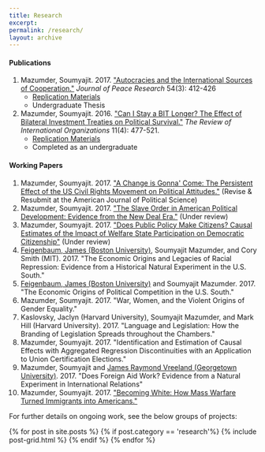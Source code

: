 ```yaml
---
title: Research
excerpt: 
permalink: /research/
layout: archive
---
```


#### Publications 

1. Mazumder, Soumyajit. 2017. ["Autocracies and the International Sources of Cooperation."](http://journals.sagepub.com/doi/abs/10.1177/0022343316687018) *Journal of Peace Research* 54\(3\): 412-426
	* [Replication Materials](https://static-content.springer.com/esm/art%3A10.1007%2Fs11558-015-9235-7/MediaObjects/11558_2015_9235_MOESM1_ESM.zip)
	* Undergraduate Thesis
2. Mazumder, Soumyajit. 2016. ["Can I Stay a BIT Longer? The Effect of Bilateral Investment Treaties on Political Survival."](https://link.springer.com/article/10.1007/s11558-015-9235-7) *The Review of International Organizations* 11\(4\): 477-521.
	* [Replication Materials](https://dataverse.harvard.edu/dataset.xhtml?persistentId=doi:10.7910/DVN/JV2PQS)
	* Completed as an undergraduate

#### Working Papers

1. Mazumder, Soumyajit. 2017. ["A Change is Gonna' Come: The Persistent Effect of the US Civil Rights Movement on Political Attitudes."]({{site.url}}/files/long-term-protests-v2.pdf) \(Revise \& Resubmit at the American Journal of Political Science\)
2. Mazumder, Soumyajit. 2017. ["The Slave Order in American Political Development: Evidence from the New Deal Era."]({{site.url}}/files/slave-order-v2.pdf) \(Under review\)
3. Mazumder, Soumyajit. 2017. ["Does Public Policy Make Citizens? Causal Estimates of the Impact of Welfare State Participation on Democratic Citizenship"]({{site.url}}/files/mazumder_medicare_v2.pdf) \(Under review\)
4. [Feigenbaum, James \(Boston University\)](http://jamesfeigenbaum.github.io/), Soumyajit Mazumder, and Cory Smith \(MIT\). 2017. "The Economic Origins and Legacies of Racial Repression: Evidence from a Historical Natural Experiment in the U.S. South."
5. [Feigenbaum, James \(Boston University\)](http://jamesfeigenbaum.github.io/) and Soumyajit Mazumder. 2017. "The Economic Origins of Political Competition in the U.S. South."
6. Mazumder, Soumyajit. 2017. "War, Women, and the Violent Origins of Gender Equality."
7. Kaslovsky, Jaclyn \(Harvard University\), Soumyajit Mazumder, and Mark Hill \(Harvard University\). 2017. "Language and Legislation: How the Branding of Legislation Spreads throughout the Chambers."
8. Mazumder, Soumyajit. 2017. "Identification and Estimation of Causal Effects with Aggregated Regression Discontinuities with an Application to Union Certification Elections."
9. Mazumder, Soumyajit and [James Raymond Vreeland \(Georgetown University\)](http://www.profvreeland.com/). 2017. "Does Foreign Aid Work? Evidence from a Natural Experiment in International Relations"
10. Mazumder, Soumyajit. 2017. ["Becoming White: How Mass Warfare Turned Immigrants into Americans."]({{site.url}}/files/war-assimilation-mazumder.pdf)

For further details on ongoing work, see the below groups of projects:

<div class="tiles">
{% for post in site.posts %}
	{% if post.category == 'research'%}
	{% include post-grid.html %}
	{% endif %}
{% endfor %}
</div><!-- /.tiles -->